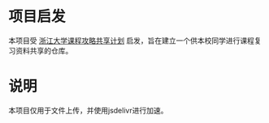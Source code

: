 # 项目启发
本项目受 [浙江大学课程攻略共享计划](https://github.com/QSCTech/zju-icicles) 启发，旨在建立一个供本校同学进行课程复习资料共享的仓库。

# 说明
本项目仅用于文件上传，并使用jsdelivr进行加速。

